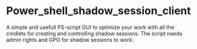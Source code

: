 # Power_shell_shadow_session_client
A simple and usefull PS-script GUI to optimize your work with all the cmdlets for creating and controlling shadow sessions. The script needs admin rights and GPO for shadow sessions to work.
